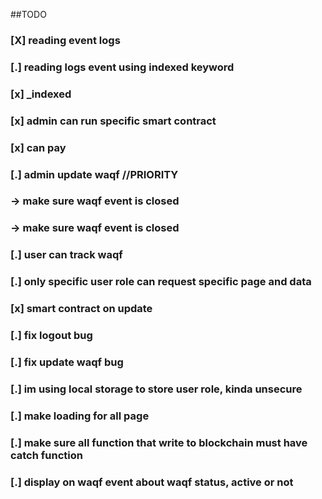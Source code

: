 ##TODO
### [X] reading event logs
### [.] reading logs event using indexed keyword
### [x] _indexed 
### [x] admin can run specific smart contract
### [x] can pay
### [.] admin update waqf //PRIORITY
###    -> make sure waqf event is closed
###    -> make sure waqf event is closed

### [.] user can track waqf
### [.] only specific user role can request specific page and data
### [x] smart contract on update
### [.] fix logout bug
### [.] fix update waqf bug
### [.] im using local storage to store user role, kinda unsecure 
### [.] make loading for all page
### [.] make sure all function that write to blockchain must have catch function
### [.] display on waqf event about waqf status, active or not